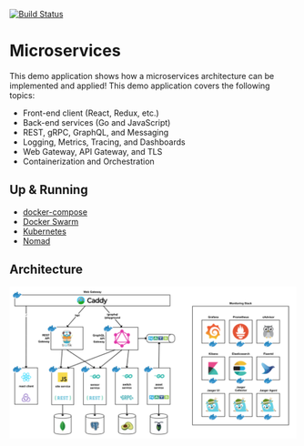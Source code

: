 [![Build Status][circleci-image]][circleci-url]

# Microservices

This demo application shows how a microservices architecture can be implemented and applied!
This demo application covers the following topics:

  * Front-end client (React, Redux, etc.)
  * Back-end services (Go and JavaScript)
  * REST, gRPC, GraphQL, and Messaging
  * Logging, Metrics, Tracing, and Dashboards
  * Web Gateway, API Gateway, and TLS
  * Containerization and Orchestration

## Up & Running

  * [docker-compose](./up/compose)
  * [Docker Swarm](./up/swarm)
  * [Kubernetes](./up/kubernetes)
  * [Nomad](./up/nomad)

## Architecture

![system architecture](./docs/architecture.png)


[circleci-url]: https://circleci.com/gh/moorara/microservices-demo/tree/master
[circleci-image]: https://circleci.com/gh/moorara/microservices-demo/tree/master.svg?style=shield
